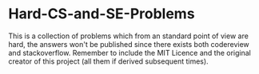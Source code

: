 # Hard-CS-and-SE-Problems
This is a collection of problems which from an standard point of view are hard, the answers won't be published since there exists both codereview and stackoverflow. Remember to include the MIT Licence and the original creator of this project (all them if derived subsequent times).
